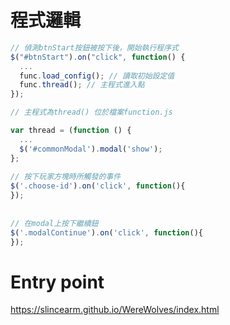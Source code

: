 # 程式邏輯

```javascript
// 偵測btnStart按鈕被按下後，開始執行程序式
$("#btnStart").on("click", function() {
  ...
  func.load_config(); // 讀取初始設定值
  func.thread(); // 主程式進入點
});

// 主程式為thread() 位於檔案function.js

var thread = (function () {
  ...
  $('#commonModal').modal('show');
};
  
// 按下玩家方塊時所觸發的事件
$('.choose-id').on('click', function(){
});
  
  
// 在modal上按下繼續鈕
$('.modalContinue').on('click', function(){
});
```
# Entry point
https://slincearm.github.io/WereWolves/index.html
